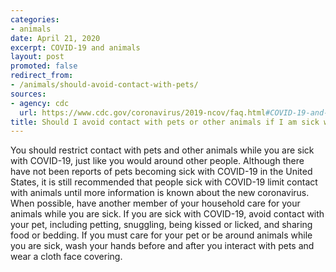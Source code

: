 ```yaml
---
categories:
- animals
date: April 21, 2020
excerpt: COVID-19 and animals
layout: post
promoted: false
redirect_from:
- /animals/should-avoid-contact-with-pets/
sources:
- agency: cdc
  url: https://www.cdc.gov/coronavirus/2019-ncov/faq.html#COVID-19-and-Animals
title: Should I avoid contact with pets or other animals if I am sick with COVID-19?
---
```


You should restrict contact with pets and other animals while you are sick with COVID-19, just like you would around other people. Although there have not been reports of pets becoming sick with COVID-19 in the United States, it is still recommended that people sick with COVID-19 limit contact with animals until more information is known about the new coronavirus. When possible, have another member of your
household care for your animals while you are sick. If you are sick with COVID-19, avoid contact with your pet, including petting, snuggling, being kissed or licked, and sharing food or bedding. If you must care for your pet or be around animals while you are sick, wash your hands before and after you interact with pets and wear a cloth face covering.